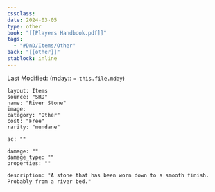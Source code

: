 ```yaml
---
cssclass: 
date: 2024-03-05
type: other
book: "[[Players Handbook.pdf]]"
tags:
  - "#DnD/Items/Other"
back: "[[other]]"
stablock: inline
---
```

Last Modified: (mday:: `= this.file.mday`)


```statblock
layout: Items
source: "SRD"
name: "River Stone"
image: 
category: "Other"
cost: "Free"
rarity: "mundane"

ac: ""

damage: ""
damage_type: ""
properties: ""

description: "A stone that has been worn down to a smooth finish. Probably from a river bed."
```